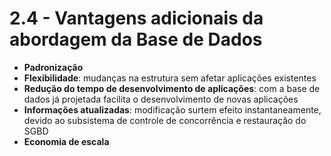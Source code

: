 # 2.4 - Vantagens adicionais da abordagem da Base de Dados

* **Padronização**
* **Flexibilidade**: mudanças na estrutura sem afetar aplicações existentes
* **Redução do tempo de desenvolvimento de aplicações**: com a base de dados já projetada facilita o desenvolvimento de novas aplicações
* **Informações atualizadas**: modificação surtem efeito instantaneamente, devido ao subsistema de controle de concorrência e restauração do SGBD
* **Economia de escala**